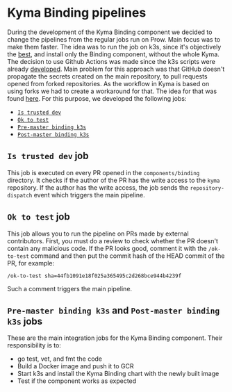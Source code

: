 # Kyma Binding pipelines

During the development of the Kyma Binding component we decided to change the pipelines from the regular jobs run on Prow. Main focus was to make them faster. The idea was to run the job on k3s, since it's objectively the [best](https://github.com/kyma-incubator/local-kyma#i-see-k3s-k3d-kind-and-minikube---what-should-i-use), and install only the Binding component, without the whole Kyma. The decision to use Github Actions was made since the k3s scripts were already [developed](https://github.com/kyma-incubator/local-kyma/blob/main/create-cluster-k3s.sh). Main problem for this approach was that GitHub doesn't propagate the secrets created on the main repository, to pull requests opened from forked repositories. As the workflow in Kyma is based on using forks we had to create a workaround for that. The idea for that was found [here](https://github.com/imjohnbo/ok-to-test). For this purpose, we developed the following jobs:
- [`Is trusted dev`](https://github.com/kyma-project/kyma/blob/master/.github/workflows/trusted-dev.yaml)
- [`Ok to test`](https://github.com/kyma-project/kyma/blob/master/.github/workflows/ok-to-test.yaml)
- [`Pre-master binding k3s`](https://github.com/kyma-project/kyma/blob/master/.github/workflows/pre-master-binding-k3s.yml)
- [`Post-master binding k3s`](https://github.com/kyma-project/kyma/blob/master/.github/workflows/post-master-binding-k3s.yml)

## `Is trusted dev` job

This job is executed on every PR opened in the `components/binding` directory. It checks if the author of the PR has the write access to the `kyma` repository. If the author has the write access, the job sends the `repository-dispatch` event which triggers the main pipeline.

## `Ok to test` job

This job allows you to run the pipeline on PRs made by external contributors. First, you must do a review to check whether the PR doesn't contain any malicious code. If the PR looks good, comment it with the `/ok-to-test` command and then put the commit hash of the HEAD commit of the PR, for example:

```
/ok-to-test sha=44fb1091e18f025a365495c2d268bce944b4239f
```

Such a comment triggers the main pipeline.

## `Pre-master binding k3s` and `Post-master binding k3s` jobs

These are the main integration jobs for the Kyma Binding component. Their responsibility is to:

- go test, vet, and fmt the code
- Build a Docker image and push it to GCR
- Start k3s and install the Kyma Binding chart with the newly built image
- Test if the component works as expected


